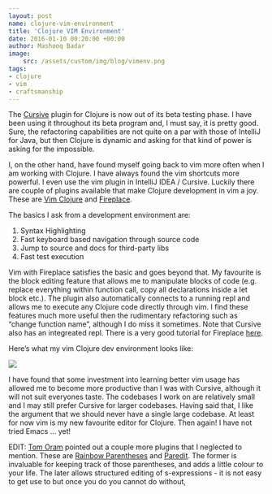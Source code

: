 ```yaml
---
layout: post
name: clojure-vim-environment
title: 'Clojure VIM Environment'
date: 2016-01-10 00:20:00 +00:00
author: Mashooq Badar
image:
    src: /assets/custom/img/blog/vimenv.png
tags:
- clojure 
- vim
- craftsmanship
---
```


The [Cursive](https://cursive-ide.com/) plugin for Clojure is now out of its beta testing phase. I have been using it throughout its beta program and, I must say, it is pretty good. Sure, the refactoring capabilities are not quite on a par with those of IntelliJ for Java, but then Clojure is dynamic and asking for that kind of power is asking for the impossible.

I, on the other hand, have found myself going back to vim more often when I am working with Clojure. I have always found the vim shortcuts more powerful. I even use the vim plugin in IntelliJ IDEA / Cursive. Luckily there are couple of plugins available that make Clojure development in vim a joy. These are [Vim Clojure](https://github.com/vim-scripts/VimClojure) and [Fireplace](https://github.com/tpope/vim-fireplace). 

The basics I ask from a development environment are:

1. Syntax Highlighting
2. Fast keyboard based navigation through source code
3. Jump to source and docs for third-party libs
4. Fast test execution

Vim with Fireplace satisfies the basic and goes beyond that. My favourite is the block editing feature that allows me to manipulate blocks of code (e.g. replace everything within function call, copy all declarations inside a let block etc.). The plugin also automatically connects to a running repl and allows me to execute any Clojure code directly through vim. I find these features much more useful then the rudimentary refactoring such as “change function name”, although I do miss it sometimes. Note that Cursive also has an integreated repl. There is a very good tutorial for Fireplace [here](http://clojure-doc.org/articles/tutorials/vim_fireplace.html).

Here’s what my vim Clojure dev environment looks like:

<img src="{{ site.baseurl }}/assets/custom/img/blog/vimenv.png" class="img-responsive"></img>

I have found that some investment into learning better vim usage has allowed me to become more productive than I was with Cursive, although it will not suit everyones taste. The codebases I work on are relatively small and I may still prefer Cursive for larger codebases. Having said that, I like the argument that we should never have a single large codebase. At least for now vim is my new favourite editor for Clojure. Then again! I have not tried Emacs … yet!

EDIT: [Tom Oram](https://twitter.com/tomphp) pointed out a couple more plugins that I neglected to mention. These are [Rainbow Parentheses](https://github.com/kien/rainbow_parentheses.vim) and [Paredit](https://github.com/vim-scripts/paredit.vim). The former is invaluable for keeping track of those parentheses, and adds a little colour to your life. The later allows structured editing of s-expressions -  it is not easy to get use to but once you do you cannot do without, 
